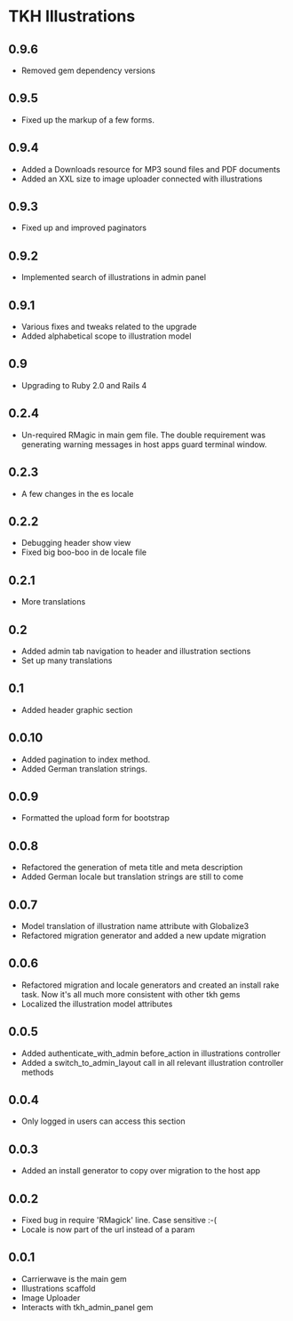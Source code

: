 # TKH Illustrations



## 0.9.6

* Removed gem dependency versions


## 0.9.5

* Fixed up the markup of a few forms.


## 0.9.4

* Added a Downloads resource for MP3 sound files and PDF documents
* Added an XXL size to image uploader connected with illustrations


## 0.9.3

* Fixed up and improved paginators


## 0.9.2

* Implemented search of illustrations in admin panel


## 0.9.1

* Various fixes and tweaks related to the upgrade
* Added alphabetical scope to illustration model


## 0.9

* Upgrading to Ruby 2.0 and Rails 4


## 0.2.4

* Un-required RMagic in main gem file. The double requirement was generating warning messages in host apps guard terminal window.


## 0.2.3

* A few changes in the es locale


## 0.2.2

* Debugging header show view
* Fixed big boo-boo in de locale file


## 0.2.1

* More translations


## 0.2

* Added admin tab navigation to header and illustration sections
* Set up many translations


## 0.1

* Added header graphic section


## 0.0.10

* Added pagination to index method.
* Added German translation strings.


## 0.0.9

* Formatted the upload form for bootstrap


## 0.0.8

* Refactored the generation of meta title and meta description
* Added German locale but translation strings are still to come


## 0.0.7

* Model translation of illustration name attribute with Globalize3
* Refactored migration generator and added a new update migration


## 0.0.6

* Refactored migration and locale generators and created an install rake task. Now it's all much more consistent with other tkh gems
* Localized the illustration model attributes


## 0.0.5

* Added authenticate_with_admin before_action in illustrations controller
* Added a switch_to_admin_layout call in all relevant illustration controller methods


## 0.0.4

* Only logged in users can access this section


## 0.0.3

* Added an install generator to copy over migration to the host app


## 0.0.2

* Fixed bug in require 'RMagick' line. Case sensitive :-(
* Locale is now part of the url instead of a param


## 0.0.1

* Carrierwave is the main gem
* Illustrations scaffold
* Image Uploader
* Interacts with tkh_admin_panel gem
